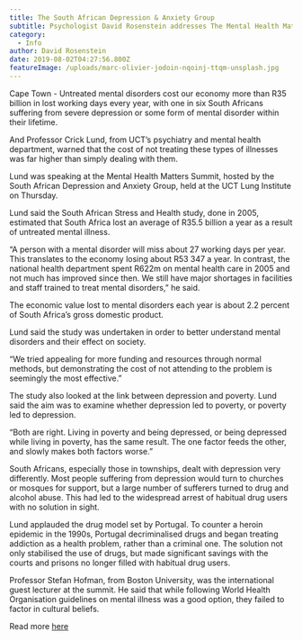 ```yaml
---
title: The South African Depression & Anxiety Group
subtitle: Psychologist David Rosenstein addresses The Mental Health Matters Summit in Observatory 
category:
  - Info
author: David Rosenstein
date: 2019-08-02T04:27:56.800Z
featureImage: /uploads/marc-olivier-jodoin-nqoinj-ttqm-unsplash.jpg
---
```

Cape Town - Untreated mental disorders cost our economy more than R35 billion in lost working days every year, with one in six South Africans suffering from severe depression or some form of mental disorder within their lifetime.

And Professor Crick Lund, from UCT’s psychiatry and mental health department, warned that the cost of not treating these types of illnesses was far higher than simply dealing with them.

Lund was speaking at the Mental Health Matters Summit, hosted by the South African Depression and Anxiety Group, held at the UCT Lung Institute on Thursday.

Lund said the South African Stress and Health study, done in 2005, estimated that South Africa lost an average of R35.5 billion a year as a result of untreated mental illness.

“A person with a mental disorder will miss about 27 working days per year. This translates to the economy losing about R53 347 a year. In contrast, the national health department spent R622m on mental health care in 2005 and not much has improved since then. We still have major shortages in facilities and staff trained to treat mental disorders,” he said.

The economic value lost to mental disorders each year is about 2.2 percent of South Africa’s gross domestic product.

Lund said the study was undertaken in order to better understand mental disorders and their effect on society.

“We tried appealing for more funding and resources through normal methods, but demonstrating the cost of not attending to the problem is seemingly the most effective.”

The study also looked at the link between depression and poverty. Lund said the aim was to examine whether depression led to poverty, or poverty led to depression.

“Both are right. Living in poverty and being depressed, or being depressed while living in poverty, has the same result. The one factor feeds the other, and slowly makes both factors worse.”

South Africans, especially those in townships, dealt with depression very differently. Most people suffering from depression would turn to churches or mosques for support, but a large number of sufferers turned to drug and alcohol abuse. This had led to the widespread arrest of habitual drug users with no solution in sight.

Lund applauded the drug model set by Portugal. To counter a heroin epidemic in the 1990s, Portugal decriminalised drugs and began treating addiction as a health problem, rather than a criminal one. The solution not only stabilised the use of drugs, but made significant savings with the courts and prisons no longer filled with habitual drug users.

Professor Stefan Hofman, from Boston University, was the international guest lecturer at the summit. He said that while following World Health Organisation guidelines on mental illness was a good option, they failed to factor in cultural beliefs.

Read more [here](https://www.sadag.org/index.php?option=com_content&view=article&id=2318:mental-disorders-cost-sa-economy-r35bn&catid=74&Itemid=132)